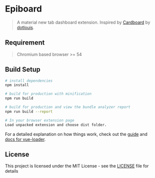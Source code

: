 # Epiboard

> A material new tab dashboard extension.
> Inspired by [Cardboard](https://github.com/dotlouis/cardboard) by [dotlouis](https://github.com/dotlouis).

## Requirement

> Chromium based browser >= 54

## Build Setup

``` bash
# install dependencies
npm install

# build for production with minification
npm run build

# build for production and view the bundle analyzer report
npm run build --report

# In your browser extension page
Load unpacked extension and choose dist folder.
```

For a detailed explanation on how things work, check out the [guide](http://vuejs-templates.github.io/webpack/) and [docs for vue-loader](http://vuejs.github.io/vue-loader).

## License

This project is licensed under the MIT License - see the [LICENSE](LICENSE) file for details
